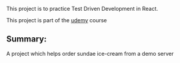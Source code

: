 This project is to practice Test Driven Development in React.

This project is part of the [udemy](https://www.udemy.com/course/react-testing-library/learn/lecture/24450728#overview) course

## Summary:

A project which helps order sundae ice-cream from a demo server
